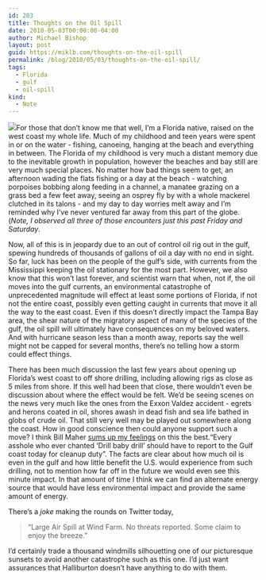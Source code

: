 ```yaml
---
id: 203
title: Thoughts on the Oil Spill
date: 2010-05-03T00:00:00-04:00
author: Michael Bishop
layout: post
guid: https://miklb.com/thoughts-on-the-oil-spill
permalink: /blog/2010/05/03/thoughts-on-the-oil-spill/
tags:
  - Florida
  - gulf
  - oil-spill
kind:
  - Note
---
```

<p><a href="http://www.flickr.com/photos/37431362@N00/3219733270"><img src="http://farm4.static.flickr.com/3313/3219733270_1931ba7d34_m.jpg" class="left" /></a>For those that don’t know me that well, I’m a Florida native, raised on the west coast my whole life.  Much of my childhood and teen years were spent in or on the water - fishing, canoeing, hanging at the beach and everything in between.  The Florida of my childhood is very much a distant memory due to the inevitable growth in population, however the beaches and bay still are very much special places.  No matter how bad things seem to get, an afternoon wading the flats fishing or a day at the beach - watching porpoises bobbing along feeding in a channel, a manatee grazing on a grass bed a few feet away, seeing an osprey fly by with a whole mackerel clutched in its talons - and my day to day worries melt away and I’m reminded why I’ve never ventured far away from this part of the globe. (<em>Note, I observed all three of those encounters just this past Friday and Saturday</em>.</p>

<p>Now, all of this is in jeopardy due to an out of control oil rig out in the gulf, spewing hundreds of thousands of gallons of oil a day with no end in sight.  So far, luck has been on the people of the gulf’s side, with currents from the Mississippi keeping the oil stationary for the most part.  However, we also know that this won’t last forever, and scientist warn that when, not if, the oil moves into the gulf currents, an environmental catastrophe of unprecedented magnitude will effect at least some portions of Florida, if not not the entire coast, possibly even getting caught in currents that move it all the way to the east coast.  Even if this doesn’t directly impact the Tampa Bay area, the shear nature of the migratory aspect of many of the species of the gulf, the oil spill will ultimately have consequences on my beloved waters.  And with hurricane season less than a month away, reports say the well might not be capped for several months, there’s no telling how a storm could effect things.</p>

<p>There has been much discussion the last few years about opening up Florida’s west coast to off shore drilling, including allowing rigs as close as 5 miles from shore.  If this well had been that close, there wouldn’t even be discussion about where the effect would be felt.  We’d be seeing scenes on the news very much like the ones from the Exxon Valdez accident - egrets and herons coated in oil, shores awash in dead fish and sea life bathed in globs of crude oil.  That still very well may be played out somewhere along the coast.  How in good conscience then could anyone support such a move?  I think Bill Maher <a href="http://twitter.com/billmaher/status/13089003490">sums up my feelings</a> on this the best.<span class="pull-right">“Every asshole who ever chanted ‘Drill baby drill’ should have to report to the Gulf coast today for cleanup duty”. </span>  The facts are clear about how much oil is even in the gulf and how little benefit the U.S. would experience from such drilling, not to mention how far off in the future we would even see this minute impact.  In that amount of time I think we can find an alternate energy source that would have less environmental impact and provide the same amount of energy.</p>

<p>There’s a <em>joke</em> making the rounds on Twitter today, <blockquote>“Large Air Spill at Wind Farm. No threats reported. Some claim to enjoy the breeze.”</blockquote>  I’d certainly trade a thousand windmills silhouetting one of our picturesque sunsets to avoid another catastrophe such as this one.  I’d just want assurances that Halliburton doesn’t have anything to do with them.</p>
